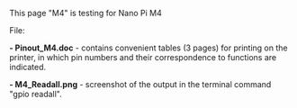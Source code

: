 This page "M4" is testing for Nano Pi M4

 File:

**- Pinout_M4.doc** - contains convenient tables (3 pages) for printing on the printer, 
                  in which pin numbers and their correspondence to functions are indicated.
                  
**- M4_Readall.png** - screenshot of the output in the terminal command "gpio readall".
